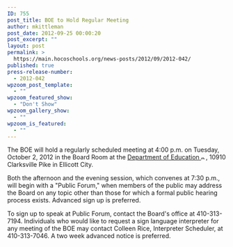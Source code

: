 ```yaml
---
ID: 755
post_title: BOE to Hold Regular Meeting
author: mkittleman
post_date: 2012-09-25 00:00:20
post_excerpt: ""
layout: post
permalink: >
  https://main.hocoschools.org/news-posts/2012/09/2012-042/
published: true
press-release-number:
  - 2012-042
wpzoom_post_template:
  - ""
wpzoom_featured_show:
  - "Don't Show"
wpzoom_gallery_show:
  - ""
wpzoom_is_featured:
  - ""
---
```

The BOE will hold a regularly scheduled meeting at 4:00 p.m. on Tuesday, October 2, 2012 in the Board Room at the <a href="http://maps.google.com/maps?hl=en&amp;q=10910+Clarksville+Pike,+Ellicott+City,+MD+21042&amp;btnG=Search" target="_blank">Department of Education <img alt="new webpage icon" src="http://www.hcpss.org/images/new_webpage.gif" width="11" height="10" align="bottom" border="0" /></a>, 10910 Clarksville Pike in Ellicott City.

Both the afternoon and the evening session, which convenes at 7:30 p.m., will begin with a "Public Forum," when members of the public may address the Board on any topic other than those for which a formal public hearing process exists. Advanced sign up is preferred.

To sign up to speak at Public Forum, contact the Board's office at 410-313-7194. Individuals who would like to request a sign language interpreter for any meeting of the BOE may contact Colleen Rice, Interpreter Scheduler, at 410-313-7046. A two week advanced notice is preferred.